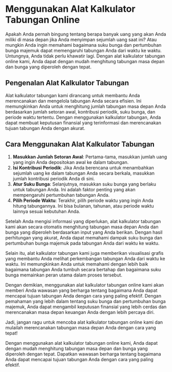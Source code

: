 Menggunakan Alat Kalkulator Tabungan Online
===========================================

Apakah Anda pernah bingung tentang berapa banyak uang yang akan Anda miliki di masa depan jika Anda menyimpan sejumlah uang saat ini? Atau mungkin Anda ingin memahami bagaimana suku bunga dan pertumbuhan bunga majemuk dapat memengaruhi tabungan Anda dari waktu ke waktu. Untungnya, Anda tidak perlu khawatir lagi. Dengan alat kalkulator tabungan online kami, Anda dapat dengan mudah menghitung tabungan masa depan dan bunga yang diperoleh dengan tepat.

Pengenalan Alat Kalkulator Tabungan
-----------------------------------

Alat kalkulator tabungan kami dirancang untuk membantu Anda merencanakan dan mengelola tabungan Anda secara efisien. Ini memungkinkan Anda untuk menghitung jumlah tabungan masa depan Anda berdasarkan jumlah setoran awal, kontribusi periodik, suku bunga, dan periode waktu tertentu. Dengan menggunakan kalkulator tabungan, Anda dapat membuat keputusan finansial yang terinformasi dan merencanakan tujuan tabungan Anda dengan akurat.

Cara Menggunakan Alat Kalkulator Tabungan
-----------------------------------------

1. **Masukkan Jumlah Setoran Awal**: Pertama-tama, masukkan jumlah uang yang ingin Anda depositokan awal ke dalam tabungan.
2. **Isi Kontribusi Periodik**: Jika Anda berencana untuk menambahkan sejumlah uang ke dalam tabungan Anda secara berkala, masukkan jumlah kontribusi periodik Anda di sini.
3. **Atur Suku Bunga**: Selanjutnya, masukkan suku bunga yang berlaku untuk tabungan Anda. Ini adalah faktor penting yang akan mempengaruhi pertumbuhan tabungan Anda.
4. **Pilih Periode Waktu**: Terakhir, pilih periode waktu yang ingin Anda hitung tabungannya. Ini bisa bulanan, tahunan, atau periode waktu lainnya sesuai kebutuhan Anda.

Setelah Anda mengisi informasi yang diperlukan, alat kalkulator tabungan kami akan secara otomatis menghitung tabungan masa depan Anda dan bunga yang diperoleh berdasarkan input yang Anda berikan. Dengan hasil perhitungan yang akurat, Anda dapat memahami dampak suku bunga dan pertumbuhan bunga majemuk pada tabungan Anda dari waktu ke waktu.

Selain itu, alat kalkulator tabungan kami juga memberikan visualisasi grafis yang membantu Anda melihat perkembangan tabungan Anda dari waktu ke waktu. Ini memungkinkan Anda untuk memahami dengan lebih baik bagaimana tabungan Anda tumbuh secara bertahap dan bagaimana suku bunga memainkan peran utama dalam proses tersebut.

Dengan demikian, menggunakan alat kalkulator tabungan online kami akan memberi Anda wawasan yang berharga tentang bagaimana Anda dapat mencapai tujuan tabungan Anda dengan cara yang paling efektif. Dengan pemahaman yang lebih dalam tentang suku bunga dan pertumbuhan bunga majemuk, Anda dapat mengambil keputusan finansial yang lebih cerdas dan merencanakan masa depan keuangan Anda dengan lebih percaya diri.

Jadi, jangan ragu untuk mencoba alat kalkulator tabungan online kami dan mulailah merencanakan tabungan masa depan Anda dengan cara yang tepat!

Dengan menggunakan alat kalkulator tabungan online kami, Anda dapat dengan mudah menghitung tabungan masa depan dan bunga yang diperoleh dengan tepat. Dapatkan wawasan berharga tentang bagaimana Anda dapat mencapai tujuan tabungan Anda dengan cara yang paling efektif.